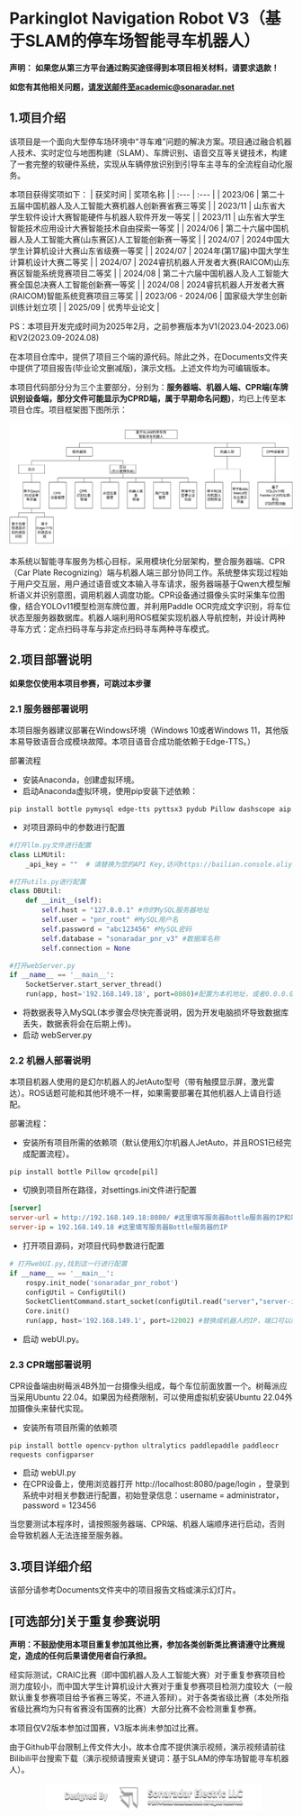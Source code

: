 # Parkinglot Navigation Robot V3（基于SLAM的停车场智能寻车机器人）

**声明：**
**如果您从第三方平台通过购买途径得到本项目相关材料，请要求退款！**

**如您有其他相关问题，请发送邮件至academic@sonaradar.net**

## 1.项目介绍
该项目是一个面向大型停车场环境中“寻车难”问题的解决方案。项目通过融合机器人技术、实时定位与地图构建（SLAM）、车牌识别、语音交互等关键技术，构建了一套完整的软硬件系统，实现从车辆停放识别到引导车主寻车的全流程自动化服务。

本项目获得奖项如下：
| 获奖时间 | 奖项名称 |
| :--- | :--- |
| 2023/06 | 第二十五届中国机器人及人工智能大赛机器人创新赛省赛三等奖 |
| 2023/11 | 山东省大学生软件设计大赛智能硬件与机器人软件开发一等奖 |
| 2023/11 | 山东省大学生智能技术应用设计大赛智能技术自由探索一等奖 |
| 2024/06 | 第二十六届中国机器人及人工智能大赛(山东赛区)人工智能创新赛一等奖 |
| 2024/07 | 2024中国大学生计算机设计大赛山东省级赛一等奖 |
| 2024/07 | 2024年(第17届)中国大学生计算机设计大赛二等奖 |
| 2024/07 | 2024睿抗机器人开发者大赛(RAICOM)山东赛区智能系统竞赛项目二等奖 |
| 2024/08 | 第二十六届中国机器人及人工智能大赛全国总决赛人工智能创新赛一等奖 |
| 2024/08 | 2024睿抗机器人开发者大赛(RAICOM)智能系统竞赛项目三等奖 |
| 2023/06 - 2024/06 | 国家级大学生创新训练计划立项 |
| 2025/09 | 优秀毕业论文 |

PS：本项目开发完成时间为2025年2月，之前参赛版本为V1(2023.04-2023.06)和V2(2023.09-2024.08)

在本项目仓库中，提供了项目三个端的源代码。除此之外，在Documents文件夹中提供了项目报告(毕业论文删减版)，演示文档。上述文件均为可编辑版本。

本项目代码部分分为三个主要部分，分别为：**服务器端、机器人端、CPR端(车牌识别设备端，部分文件可能显示为CPRD端，属于早期命名问题)**，均已上传至本项目仓库。项目框架图下图所示：

![项目框架图](https://github.com/sonaradarcn/Parkinglot-Navigation-Robot-V3/blob/main/Picture/4-1.png?raw=true)

本系统以智能寻车服务为核心目标，采用模块化分层架构，整合服务器端、CPR（Car Plate Recognizing）端与机器人端三部分协同工作。系统整体实现过程始于用户交互层，用户通过语音或文本输入寻车请求，服务器端基于Qwen大模型解析语义并识别意图，调用机器人调度功能。CPR设备通过摄像头实时采集车位图像，结合YOLOv11模型检测车牌位置，并利用Paddle OCR完成文字识别，将车位状态至服务器数据库。机器人端利用ROS框架实现机器人导航控制，并设计两种寻车方式：定点扫码寻车与非定点扫码寻车两种寻车模式。

## 2.项目部署说明
**如果您仅使用本项目参赛，可跳过本步骤**
### 2.1 服务器部署说明
本项目服务器建议部署在Windows环境（Windows 10或者Windows 11，其他版本易导致语音合成模块故障。本项目语音合成功能依赖于Edge-TTS。）

部署流程
- 安装Anaconda，创建虚拟环境。
- 启动Anaconda虚拟环境，使用pip安装下述依赖：
```pip
pip install bottle pymysql edge-tts pyttsx3 pydub Pillow dashscope aip
```
- 对项目源码中的参数进行配置
```python
#打开llm.py文件进行配置
class LLMUtil: 
    _api_key = ""  # 请替换为您的API Key,访问https://bailian.console.aliyun.com/?spm=5176.29597918.J_SEsSjsNv72yRuRFS2VknO.2.1e8c7ca0RPxxIZ#/efm/model_center申请
```
```python
#打开utils.py进行配置
class DBUtil:
    def __init__(self):
        self.host = "127.0.0.1" #你的MySQL服务器地址
        self.user = "pnr_root" #MySQL用户名
        self.password = "abc123456" #MySQL密码
        self.database = "sonaradar_pnr_v3" #数据库名称
        self.connection = None
```
```python
#打开webServer.py
if __name__ == '__main__':
    SocketServer.start_server_thread()
    run(app, host='192.168.149.18', port=8080)#配置为本机地址，或者0.0.0.0
```
- 将数据表导入MySQL(本步骤会尽快完善说明，因为开发电脑损坏导致数据库丢失，数据表将会在后期上传)。
- 启动 webServer.py
### 2.2 机器人部署说明
本项目机器人使用的是幻尔机器人的JetAuto型号（带有触摸显示屏，激光雷达）。ROS话题可能和其他环境不一样，如果需要部署在其他机器人上请自行适配。

部署流程：

- 安装所有项目所需的依赖项（默认使用幻尔机器人JetAuto，并且ROS1已经完成配置流程）。
```pip
pip install bottle Pillow qrcode[pil]
```
- 切换到项目所在路径，对settings.ini文件进行配置
```ini
[server]
server-url = http://192.168.149.18:8080/ #这里填写服务器Bottle服务器的IP和端口
server-ip = 192.168.149.18 #这里填写服务器Bottle服务器的IP
```
- 打开项目源码，对项目代码参数进行配置
```python
# 打开webUI.py,找到这一行进行配置
if __name__ == '__main__':
    rospy.init_node('sonaradar_pnr_robot')
    configUtil = ConfigUtil()
    SocketClientCommand.start_socket(configUtil.read("server","server-ip"), 12000)
    Core.init()
    run(app, host='192.168.149.1', port=12002) #替换成机器人的IP，端口可以随意调整
```
- 启动 webUI.py。
### 2.3 CPR端部署说明
CPR设备端由树莓派4B外加一台摄像头组成，每个车位前面放置一个。树莓派应当采用Ubuntu 22.04。如果因为经费限制，可以使用虚拟机安装Ubuntu 22.04外加摄像头来替代实现。
- 安装所有项目所需的依赖项
```pip
pip install bottle opencv-python ultralytics paddlepaddle paddleocr requests configparser
```
- 启动 webUI.py
- 在CPR设备上，使用浏览器打开 http://localhost:8080/page/login ，登录到系统中对相关参数进行配置，初始登录信息：username = administrator，password = 123456

当您要测试本程序时，请按照服务器端、CPR端、机器人端顺序进行启动，否则会导致机器人无法连接至服务器。

## 3.项目详细介绍
该部分请参考Documents文件夹中的项目报告文档或演示幻灯片。

## [可选部分]关于重复参赛说明
**声明：不鼓励使用本项目重复参加其他比赛，参加各类创新类比赛请遵守比赛规定，造成的任何后果请使用者自行承担。**

经实际测试，CRAIC比赛（即中国机器人及人工智能大赛）对于重复参赛项目检测力度较小，而中国大学生计算机设计大赛对于重复参赛项目检测力度较大（一般默认重复参赛项目给予省赛三等奖，不进入答辩）。对于各类省级比赛（本处所指省级比赛均为只有省赛没有国赛的比赛）大部分比赛不会检测重复参赛。

本项目仅V2版本参加过国赛，V3版本尚未参加过比赛。

由于Github平台限制上传文件大小，故本仓库不提供演示视频，演示视频请前往Bilibili平台搜索下载（演示视频请搜索关键词：基于SLAM的停车场智能寻车机器人）。

<p align="center" style="font-size:12px;font-weight:bold">
    <img src="https://github.com/sonaradarcn/Sonaradar_Copyright_Assets/blob/main/SEL%20LOGO%20FULL.png?raw=true" alt="描述" style="height:48px;align-content:center;margin-left:10px;">
</p>







